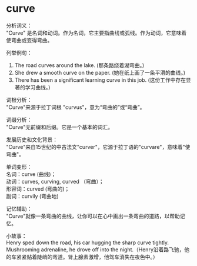 # curve

分析词义：  
"Curve" 是名词和动词。作为名词，它主要指曲线或弧线。作为动词，它意味着使弯曲或变得弯曲。

  

列举例句：

  

1.  The road curves around the lake. (那条路绕着湖弯曲。)
2.  She drew a smooth curve on the paper. (她在纸上画了一条平滑的曲线。)
3.  There has been a significant learning curve in this job. (这份工作中存在显著的学习曲线。)

  

词根分析：  
"Curve"来源于拉丁词根 "curvus"，意为“弯曲的”或“弯曲”。

  

词缀分析：  
"Curve"无前缀和后缀。它是一个基本的词汇。

  

发展历史和文化背景：  
"Curve"来自15世纪的中古法文"curver"，它源于拉丁语的"curvare"，意味着"使弯曲"。

  

单词变形：  
名词：curve (曲线)；  
动词：curves, curving, curved （弯曲）；  
形容词：curved (弯曲的)；  
副词：curvily (弯曲地)

  

记忆辅助：  
"Curve"就像一条弯曲的曲线，让你可以在心中画出一条弯曲的道路，以帮助记忆。

  

小故事：  
Henry sped down the road, his car hugging the sharp curve tightly. Mushrooming adrenaline, he drove off into the night.（Henry沿着路飞驰，他的车紧紧贴着陡峭的弯道。肾上腺素激增，他驾车消失在夜色中。）
